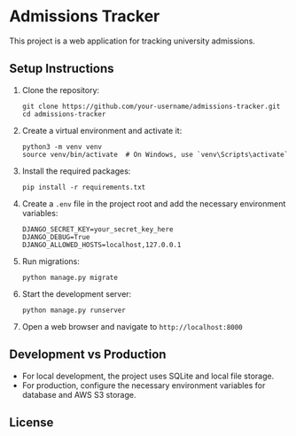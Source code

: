 # Admissions Tracker

This project is a web application for tracking university admissions.

## Setup Instructions

1. Clone the repository:
   ```
   git clone https://github.com/your-username/admissions-tracker.git
   cd admissions-tracker
   ```

2. Create a virtual environment and activate it:
   ```
   python3 -m venv venv
   source venv/bin/activate  # On Windows, use `venv\Scripts\activate`
   ```

3. Install the required packages:
   ```
   pip install -r requirements.txt
   ```

4. Create a `.env` file in the project root and add the necessary environment variables:
   ```
   DJANGO_SECRET_KEY=your_secret_key_here
   DJANGO_DEBUG=True
   DJANGO_ALLOWED_HOSTS=localhost,127.0.0.1
   ```

5. Run migrations:
   ```
   python manage.py migrate
   ```

6. Start the development server:
   ```
   python manage.py runserver
   ```

7. Open a web browser and navigate to `http://localhost:8000`

## Development vs Production

- For local development, the project uses SQLite and local file storage.
- For production, configure the necessary environment variables for database and AWS S3 storage.



## License


